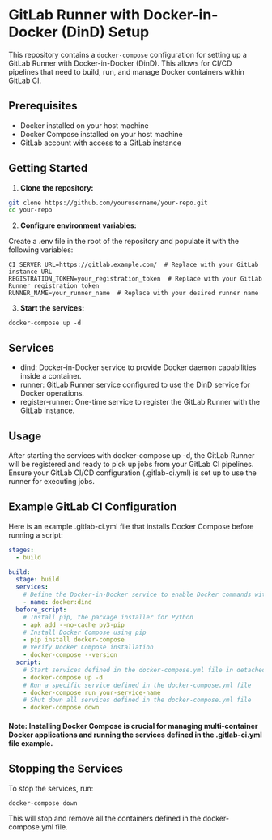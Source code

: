 # GitLab Runner with Docker-in-Docker (DinD) Setup

This repository contains a `docker-compose` configuration for setting up a GitLab Runner with Docker-in-Docker (DinD). This allows for CI/CD pipelines that need to build, run, and manage Docker containers within GitLab CI.

## Prerequisites

- Docker installed on your host machine
- Docker Compose installed on your host machine
- GitLab account with access to a GitLab instance

## Getting Started

1. **Clone the repository:**

```sh
git clone https://github.com/yourusername/your-repo.git
cd your-repo
```

2. **Configure environment variables:**

Create a .env file in the root of the repository and populate it with the following variables:

```env
CI_SERVER_URL=https://gitlab.example.com/  # Replace with your GitLab instance URL
REGISTRATION_TOKEN=your_registration_token  # Replace with your GitLab Runner registration token
RUNNER_NAME=your_runner_name  # Replace with your desired runner name
```

3. **Start the services:**

`docker-compose up -d`

## Services

- dind: Docker-in-Docker service to provide Docker daemon capabilities inside a container.
- runner: GitLab Runner service configured to use the DinD service for Docker operations.
- register-runner: One-time service to register the GitLab Runner with the GitLab instance.

## Usage

After starting the services with docker-compose up -d, the GitLab Runner will be registered and ready to pick up jobs from your GitLab CI pipelines. Ensure your GitLab CI/CD configuration (.gitlab-ci.yml) is set up to use the runner for executing jobs.

## Example GitLab CI Configuration

Here is an example .gitlab-ci.yml file that installs Docker Compose before running a script:

```yaml
stages:
  - build

build:
  stage: build
  services:
    # Define the Docker-in-Docker service to enable Docker commands within the job.
    - name: docker:dind
  before_script:
    # Install pip, the package installer for Python
    - apk add --no-cache py3-pip
    # Install Docker Compose using pip
    - pip install docker-compose
    # Verify Docker Compose installation
    - docker-compose --version
  script:
    # Start services defined in the docker-compose.yml file in detached mode
    - docker-compose up -d
    # Run a specific service defined in the docker-compose.yml file
    - docker-compose run your-service-name
    # Shut down all services defined in the docker-compose.yml file
    - docker-compose down
```

#### Note: Installing Docker Compose is crucial for managing multi-container Docker applications and running the services defined in the .gitlab-ci.yml file example.

## Stopping the Services

To stop the services, run:

`docker-compose down`

This will stop and remove all the containers defined in the docker-compose.yml file.
